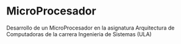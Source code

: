 # MicroProcesador
Desarrollo de un MicroProcesador en la asignatura Arquitectura de Computadoras de la carrera Ingenieria de Sistemas (ULA)
